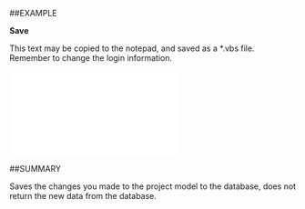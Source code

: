 
##EXAMPLE

**Save**

This text may be copied to the notepad, and saved as a *.vbs file. Remember to change the login information.

![](..\..\Examples\vbs\SORelation.Save.vbs.txt)


##SUMMARY

Saves the changes you made to the project model to the database, does not return the new data from the database.

